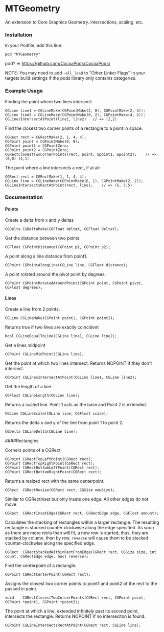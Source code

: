 MTGeometry
==========

An extension to Core Graphics Geometry. Intersections, scaling, etc.

### Installation

In your Podfile, add this line:

    pod "MTGeometry"

pod? => https://github.com/CocoaPods/CocoaPods/

NOTE: You may need to add `-all_load` to "Other Linker Flags" in your targets build settings if the pods library only contains categories.

### Example Usage

Finding the point where two lines intersect:

	CGLine line1 = CGLineMake(CGPointMake(2, 0), CGPointMake(2, 4));
	CGLine line2 = CGLineMake(CGPointMake(0, 2), CGPointMake(4, 2));
	CGLinesIntersectAtPoint(line1, line2)	// => (2,2)

Find the closest two corner points of a rectangle to a point in space:

	CGRect rect = CGRectMake(2, 1, 4, 4);
	CGPoint point = CGPointMake(0, 0);
	CGPoint point1 = CGPointZero;
	CGPoint point2 = CGPointZero;
	CGRectClosestTwoCornerPoints(rect, point, &point1, &point2);	// => (0,0) (2,1)

The point where a line intersects a rect, if at all:

	CGRect rect = CGRectMake(1, 1, 4, 4);
	CGLine line = CGLineMake(CGPointMake(0, 1), CGPointMake(2, 2));
	CGLineIntersectsRectAtPoint(rect, line);	// => (5, 3.5)

### Documentation

#### Points

Create a delta from x and y deltas

	CGDelta CGDeltaMake(CGFloat deltaX, CGFloat deltaY);

Get the distance between two points

	CGFloat	CGPointDistance(CGPoint p1, CGPoint p2);

A point along a line distance from point1.

	CGPoint CGPointAlongLine(CGLine line, CGFloat distance);

A point rotated around the pivot point by degrees.

	CGPoint CGPointRotatedAroundPoint(CGPoint point, CGPoint pivot, CGFloat degrees);

#### Lines

Create a line from 2 points.

	CGLine CGLineMake(CGPoint point1, CGPoint point2);

Returns true if two lines are exactly coincident

	bool CGLineEqualToLine(CGLine line1, CGLine line2);

Get a lines midpoint

	CGPoint CGLineMidPoint(CGLine line);

Get the point at which two lines intersect. Returns NOPOINT if they don't intersect.

	CGPoint CGLinesIntersectAtPoint(CGLine line1, CGLine line2);

Get the length of a line

	CGFloat CGLineLength(CGLine line);

Returns a scaled line. Point 1 acts as the base and Point 2 is extended.

	CGLine CGLineScale(CGLine line, CGFloat scale);

Returns the delta x and y of the line from point 1 to point 2.

	CGDelta CGLineDelta(CGLine line);

####Rectangles

Corners points of a CGRect

	CGPoint CGRectTopLeftPoint(CGRect rect);
	CGPoint CGRectTopRightPoint(CGRect rect);
	CGPoint CGRectBottomLeftPoint(CGRect rect);
	CGPoint CGRectBottomRightPoint(CGRect rect);

Returns a resized rect with the same centerpoint.

	CGRect	CGRectResize(CGRect rect, CGSize newSize);

Similar to CGRectInset but only insets one edge. All other edges do not move.

	CGRect	CGRectInsetEdge(CGRect rect, CGRectEdge edge, CGFloat amount);

Calculates the stacking of rectangles within a larger rectangle. The resulting rectangle is stacked counter clockwise along the edge specified. As soon as there are more rects than will fit, a new row is started, thus, they are stacked by column, then by row. `reverse` will cause them to be stacked counter-clockwise along the specified edge.

	CGRect	CGRectStackedWithinRectFromEdge(CGRect rect, CGSize size, int count, CGRectEdge edge, bool reverse);

Find the centerpoint of a rectangle.

	CGPoint CGRectCenterPoint(CGRect rect);

Assigns the closest two corner points to point1 and point2 of the rect to the passed in point.

	void	CGRectClosestTwoCornerPoints(CGRect rect, CGPoint point, CGPoint *point1, CGPoint *point2);

The point at which a line, extended infinitely past its second point, intersects the rectangle. Returns NOPOINT if no interseciton is found.

	CGPoint CGLineIntersectsRectAtPoint(CGRect rect, CGLine line);



